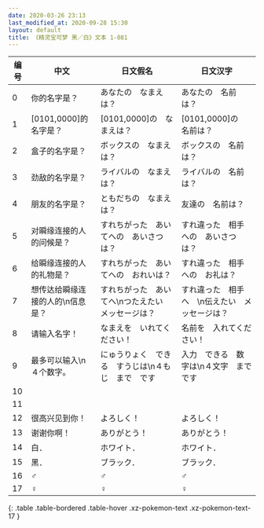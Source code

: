 ```yaml
---
date: 2020-03-26 23:13
last_modified_at: 2020-09-28 15:30
layout: default
title: 《精灵宝可梦 黑／白》文本 1-081
---
```

| 编号 | 中文 | 日文假名 | 日文汉字 |
| ---- | ---- | ---- | --- |
| 0 | 你的名字是？ | あなたの　なまえは？ | あなたの　名前は？ |
| 1 | [0101,0000]的名字是？ | [0101,0000]の　なまえは？ | [0101,0000]の　名前は？ |
| 2 | 盒子的名字是？ | ボックスの　なまえは？ | ボックスの　名前は？ |
| 3 | 劲敌的名字是？ | ライバルの　なまえは？ | ライバルの　名前は？ |
| 4 | 朋友的名字是？ | ともだちの　なまえは？ | 友達の　名前は？ |
| 5 | 对瞬缘连接的人的问候是？ | すれちがった　あいてへの　あいさつは？ | すれ違った　相手への　あいさつは？ |
| 6 | 给瞬缘连接的人的礼物是？ | すれちがった　あいてへの　おれいは？ | すれ違った　相手への　お礼は？ |
| 7 | 想传达给瞬缘连接的人的\n信息是？ | すれちがった　あいてへ\nつたえたい　メッセージは？ | すれ違った　相手へ　\n伝えたい　メッセージは？ |
| 8 | 请输入名字！ | なまえを　いれてください！ | 名前を　入れてください！ |
| 9 | 最多可以输入\n４个数字。 | にゅうりょく　できる　すうじは\n４もじ　まで　です | 入力　できる　数字は\n４文字　まで　です |
| 10 | 　 | 　 | 　 |
| 11 | 　 | 　 | 　 |
| 12 | 很高兴见到你！ | よろしく！ | よろしく！ |
| 13 | 谢谢你啊！ | ありがとう！ | ありがとう！ |
| 14 | 白． | ホワイト． | ホワイト． |
| 15 | 黑． | ブラック． | ブラック． |
| 16 | ♂ | ♂ | ♂ |
| 17 | ♀ | ♀ | ♀ |
{: .table .table-bordered .table-hover .xz-pokemon-text .xz-pokemon-text-17 }